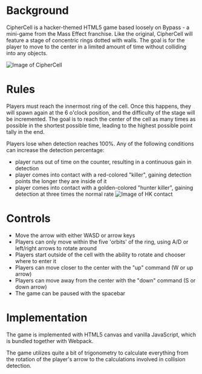 # Background

CipherCell is a hacker-themed HTML5 game based loosely on Bypass - a mini-game from the Mass Effect franchise. Like the original, CipherCell will feature a stage of concentric rings dotted with walls. The goal is for the player to move to the center in a limited amount of time without colliding into any objects.

![Image of CipherCell](http://i.imgur.com/aKcTEb6.png)

# Rules

Players must reach the innermost ring of the cell. Once this happens, they will spawn again at the 6 o'clock position, and the difficulty of the stage will be incremented. The goal is to reach the center of the cell as many times as possible in the shortest possible time, leading to the highest possible point tally in the end.

Players lose when detection reaches 100%. Any of the following conditions can increase the detection percentage:

- player runs out of time on the counter, resulting in a continuous gain in detection
- player comes into contact with a red-colored "killer", gaining detection points the longer they are inside of it
- player comes into contact with a golden-colored "hunter killer", gaining detection at three times the normal rate
![Image of HK contact](http://i.imgur.com/YXnfCDQ.png)

# Controls

- Move the arrow with either WASD or arrow keys
- Players can only move within the five 'orbits' of the ring, using A/D or left/right arrows to rotate around
- Players start outside of the cell with the ability to rotate and chooser where to enter it
- Players can move closer to the center with the "up" command (W or up arrow)
- Players can move away from the center with the "down" command (S or down arrow)
- The game can be paused with the spacebar

# Implementation

The game is implemented with HTML5 canvas and vanilla JavaScript, which is bundled together with Webpack.

The game utilizes quite a bit of trigonometry to calculate everything from the rotation of the player's arrow to the calculations involved in collision detection.
